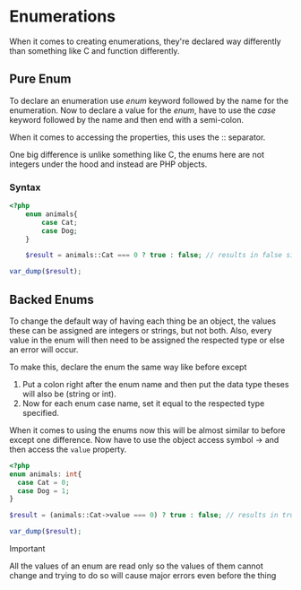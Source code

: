 # Enumerations

When it comes to creating enumerations, they're declared way differently than something like C and function differently.

## Pure Enum

To declare an enumeration use *enum* keyword followed by the name for the enumeration. Now to declare a value for the *enum*, have to use the *case* keyword followed by the name and then end with a semi-colon.



When it comes to accessing the properties, this uses the :: separator.



One big difference is unlike something like C, the enums here are not integers under the hood and instead are PHP objects.

### Syntax

```php
<?php
    enum animals{
    	case Cat;
    	case Dog;
	}

	$result = animals::Cat === 0 ? true : false; // results in false since Cat is an object and not an integer

var_dump($result);
```



## Backed Enums

To change the default way of having each thing be an object, the values these can be assigned are integers or strings, but not both. Also, every value in the enum will then need to be assigned the respected type or else an error will occur.



To make this, declare the enum the same way like before except

1. Put a colon right after the enum name and then put the data type theses will also be (string or int).
2. Now for each enum case name, set it equal to the respected type specified.



When it comes to using the enums now this will be almost similar to before except one difference. Now have to use the object access symbol -> and then access the `value` property.

```php
<?php
enum animals: int{
  case Cat = 0;
  case Dog = 1;
}

$result = (animals::Cat->value === 0) ? true : false; // results in true since Cat is an integer now

var_dump($result);

```



> [!IMPORTANT]
>
> All the values of an enum are read only so the values of them cannot change and trying to do so will cause major errors even before the thing 